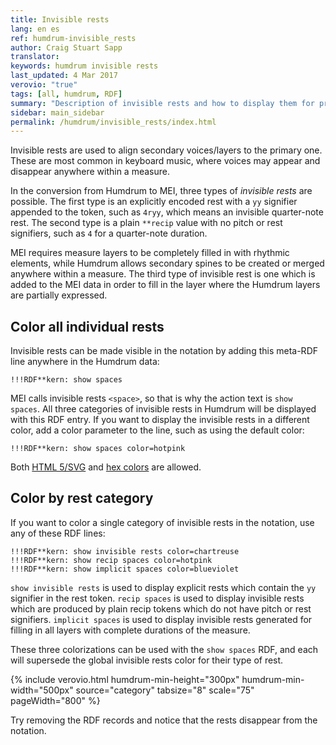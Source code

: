 ```yaml
---
title: Invisible rests
lang: en es
ref: humdrum-invisible_rests
author: Craig Stuart Sapp
translator: 
keywords: humdrum invisible rests
last_updated: 4 Mar 2017
verovio: "true"
tags: [all, humdrum, RDF]
summary: "Description of invisible rests and how to display them for proof-reading."
sidebar: main_sidebar
permalink: /humdrum/invisible_rests/index.html
---
```


Invisible rests are used to align secondary voices/layers to the primary one.
These are most common in keyboard music, where voices may appear and disappear
anywhere within a measure. 

In the conversion from Humdrum to MEI, three types of *invisible
rests* are possible.  The first type is an explicitly encoded rest
with a `yy` signifier appended to the token, such as `4ryy`, which
means an invisible quarter-note rest.  The second type is a plain
`**recip` value with no pitch or rest signifiers, such as `4` for
a quarter-note duration.

MEI requires measure layers to be completely filled in with rhythmic
elements, while Humdrum allows secondary spines to be created or merged
anywhere within a measure.  The third type of invisible rest is one which 
is added to the MEI data in order to fill in the layer where the Humdrum
layers are partially expressed.

## Color all individual rests ##

Invisible rests can be made visible in the notation by adding this
meta-RDF line anywhere in the Humdrum data:

```
!!!RDF**kern: show spaces
```

MEI calls invisible rests `<space>`, so that is why the action text is
`show spaces`.  All three categories of invisible rests in Humdrum will
be displayed with this RDF entry.  If you want to display the invisible
rests in a different color, add a color parameter to the line, such as
using the default color:

```
!!!RDF**kern: show spaces color=hotpink
```

Both [HTML 5/SVG](http://www.december.com/html/spec/colorsvg.html) and 
[hex colors](http://www.hexcolortool.com) are allowed.


## Color by rest category ##

If you want to color a single category of invisible rests in the notation,
use any of these RDF lines:

```
!!!RDF**kern: show invisible rests color=chartreuse
!!!RDF**kern: show recip spaces color=hotpink
!!!RDF**kern: show implicit spaces color=blueviolet
```

`show invisible rests` is used to display explicit rests which contain
the `yy` signifier in the rest token. `recip spaces` is used to
display invisible rests which are produced by plain recip tokens which
do not have pitch or rest signifiers.  `implicit spaces` is used to
display invisible rests generated for filling in all layers with complete
durations of the measure.

These three colorizations can be used with the `show spaces` RDF, and each will
supersede the global invisible rests color for their type of rest.


{% include verovio.html
	humdrum-min-height="300px"
	humdrum-min-width="500px"
	source="category"
	tabsize="8"
	scale="75"
	pageWidth="800"
%}
<script type="application/x-humdrum" id="category">
**kern
=1
*^
2cc	4
.	4e
4ryy	4d
*v	*v
4c
==
*-
!!!RDF**kern: show invisible rests color=chartreuse
!!!RDF**kern: show recip spaces color=hotpink
!!!RDF**kern: show implicit spaces color=blueviolet
</script>

Try removing the RDF records and notice that the rests disappear from the notation.




